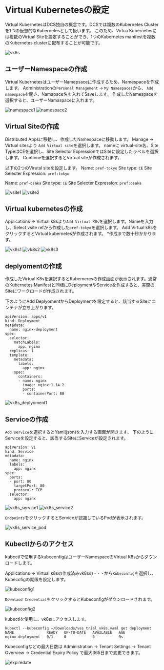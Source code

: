 # Virtual Kubernetesの設定

Virtual KubernetesはDCS独自の概念です。DCSでは複数のKubernetes Clusterを1つの仮想的なKubernetesとして扱います。
このため、Virtua Kubernetesには複数のVirtual Siteを設定することができ、1つのKubernetes manifestを複数のKubernetes clusterに配布することが可能です。

![vk8s](./pics/vk8s.svg)

## ユーザーNamespaceの作成

Virtual KubernetesはユーザーNamepsaceに作成するため、Namespaceを作成します。
Administrationの`Personal Management` -> `My Namespaces`から、 `Add namespace`を開き、Namapace名を入れてSaveします。
作成したNamespaceを選択すると、ユーザーNamaspaceに入れます。

![namespace1](./pics/namespace1.png)
![namespace2](./pics/namespace2.png)

## Virtual Siteの作成

Distributed Appsに移動し、作成したNamespaceに移動します。 Manage -> Virtual sitesより `Add Virtual site`を選択します。
nameに virtual-site名、Site TypeはCEを選択し、Site Selector ExpressionではSiteに設定したラベルを選択します。 Continueを選択するとVirtual siteが作成されます。

以下の2つのVirutal siteを設定します。
Name: `pref-tokyo`
Site type: `CE`
Site Selecter Expression: `pref:tokyo`

Name: `pref-osaka`
Site type: `CE`
Site Selecter Expression: `pref:osaka`

![vsite1](./pics/vsite1.png)
![vsite2](./pics/vsite2.png)

## Virtual kubernetesの作成

Applications -> Virtual k8sより`Add Virtual K8s`を選択します。Nameを入力し、Select vsite refから作成した`pref-tokyo`を選択します。 Add Virtual k8sをクリックするとVirtual kubernetesが作成されます。
*作成まで数十秒かかります。

![vk8s1](./pics/vk8s1.png)
![vk8s2](./pics/vk8s2.png)
![vk8s3](./pics/vk8s3.png)

## deplyomentの作成

作成したVirtual K8sを選択するとKuberneresの作成画面が表示されます。通常のKubernetes Manifestと同様にDeploymentやServiceを作成すると、実際のSiteにワークロードが作成されます。

下のようにAdd DeplyomentからDeploymentを設定すると、該当するSiteにコンテナが立ち上がります。

```
apiVersion: apps/v1
kind: Deployment
metadata:
  name: nginx-deployment
spec:
  selector:
    matchLabels:
      app: nginx
  replicas: 1
  template:
    metadata:
      labels:
        app: nginx
    spec:
      containers:
      - name: nginx
        image: nginx:1.14.2
        ports:
        - containerPort: 80
```

![vk8s_deplyoment1](./pics/vk8s_deployment1.png)

## Serviceの作成

`Add service`を選択するとYaml(json)を入力する画面が開きます。
下のようにServiceを設定すると、該当するSiteにServiceが設定されます。

```
apiVersion: v1
kind: Service
metadata:
  name: nginx
  labels:
    app: nginx
spec:
  ports:
  - port: 80
    targetPort: 80
    protocol: TCP
  selector:
    app: nginx
```

![vk8s_service1](./pics/vk8s_service1.png)
![vk8s_service2](./pics/vk8s_service2.png)

`Endpoints`をクリックするとServiceが認識しているPodが表示されます。

![vk8s_service_pod](./pics/vk8s_service_pod.png)

## Kubectlからのアクセス

kubectlで使用するkubeconfigはユーザーNamespaceのVirtual K8sからダウンロードします。

Applications -> Virtual k8sの作成済みvk8sの`・・・`から`Kubeconfig`を選択し、Kubecofigの期限を設定します。

![kubeconfig1](./pics/kubeconfig1.png)

`Downlaod Credential`をクリックするとKubeconfigがダウンロードされます。

![kubeconfig2](./pics/kubeconfig2.png)

kubectlを使用し、vk8sにアクセスします。

```
kubectl --kubeconfig ~/Downloads/ves_trial_vk8s.yaml get deployment
NAME               READY   UP-TO-DATE   AVAILABLE   AGE
nginx-deployment   0/1     0            0           9s
```

Kubeconfigなどの最大日数は Administration -> Tenant Settings -> Tenant Overview -> Credential Expiry Policy で最大365日まで変更できます。

![expiredate](./pics/expiredate.png)